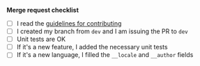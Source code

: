**Merge request checklist**

- [ ] I read the [guidelines for contributing](https://github.com/mistic100/jQuery-QueryBuilder/blob/master/.github/CONTRIBUTING.md)
- [ ] I created my branch from `dev` and I am issuing the PR to `dev`
- [ ] Unit tests are OK
- [ ] If it's a new feature, I added the necessary unit tests
- [ ] If it's a new language, I filled the `__locale` and `__author` fields

